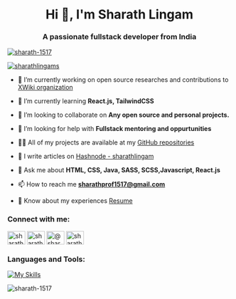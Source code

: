 <h1 align="center">Hi 👋, I'm Sharath Lingam</h1>
<h3 align="center">A passionate fullstack developer from India</h3>

<p align="left"> <a href="https://github.com/ryo-ma/github-profile-trophy"><img src="https://github-profile-trophy.vercel.app/?username=sharath-1517" alt="sharath-1517" /></a> </p>

<p align="left"> <a href="https://twitter.com/sharathlingams" target="blank"><img src="https://img.shields.io/twitter/follow/sharathlingams?logo=twitter&style=for-the-badge" alt="sharathlingams" /></a> </p>

- 🔭 I’m currently working on open source researches and contributions to [XWiki organization](https://github.com/xwiki)

- 🌱 I’m currently learning **React.js, TailwindCSS**

- 👯 I’m looking to collaborate on **Any open source and personal projects.**

- 🤝 I’m looking for help with **Fullstack mentoring and oppurtunities**

- 👨‍💻 All of my projects are available at my [GitHub repositories](https://github.com/Sharath-1517?tab=repositories)

- 📝 I write articles on [Hashnode - sharathlingam](https://sharathlingam.hashnode.dev/)

- 💬 Ask me about **HTML, CSS, Java, SASS, SCSS,Javascript, React.js**

- 📫 How to reach me **sharathprof1517@gmail.com**

- 📄 Know about my experiences [Resume](https://drive.google.com/file/d/1dCUuHxBFwvrQPCiXuIXJoPIEudiSrC2B/view?usp=sharing)

<h3 align="left">Connect with me:</h3>
<p align="left">
<a href="https://twitter.com/sharathlingams" target="blank"><img align="center" src="https://raw.githubusercontent.com/rahuldkjain/github-profile-readme-generator/master/src/images/icons/Social/twitter.svg" alt="sharathlingams" height="30" width="40" /></a>
<a href="https://linkedin.com/in/sharathlingam" target="blank"><img align="center" src="https://raw.githubusercontent.com/rahuldkjain/github-profile-readme-generator/master/src/images/icons/Social/linked-in-alt.svg" alt="sharathlingam" height="30" width="40" /></a>
<a href="https://hashnode.com/@sharathlingams" target="blank"><img align="center" src="https://raw.githubusercontent.com/rahuldkjain/github-profile-readme-generator/master/src/images/icons/Social/hashnode.svg" alt="@sharathlingams" height="30" width="40" /></a>
<a href="https://www.leetcode.com/sharathlingam_1517" target="blank"><img align="center" src="https://raw.githubusercontent.com/rahuldkjain/github-profile-readme-generator/master/src/images/icons/Social/leet-code.svg" alt="sharathlingam_1517" height="30" width="40" /></a>
</p>

<h3 align="left">Languages and Tools:</h3>

[![My Skills](https://skillicons.dev/icons?i=js,html,css,scss)](https://skillicons.dev)

<p><img align="center" src="https://github-readme-streak-stats.herokuapp.com/?user=sharath-1517&" alt="sharath-1517" /></p>
